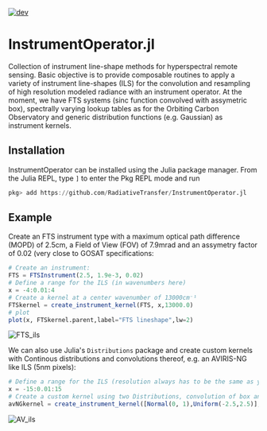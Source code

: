 [![dev][docs-latest-img]][docs-latest-url] 

[docs-latest-img]: https://img.shields.io/badge/docs-latest-blue.svg
[docs-latest-url]: https://radiativetransfer.github.io/InstrumentOperator.jl/



# InstrumentOperator.jl
Collection of instrument line-shape methods for hyperspectral remote sensing. Basic objective is to provide composable routines to apply a variety of instrument line-shapes (ILS) for the convolution and resampling of high resolution modeled radiance with an instrument operator. At the moment, we have FTS systems (sinc function convolved with assymetric box), spectrally varying lookup tables as for the Orbiting Carbon Observatory and generic distribution functions (e.g. Gaussian) as instrument kernels. 


## Installation

InstrumentOperator can be installed using the Julia package manager.
From the Julia REPL, type `]` to enter the Pkg REPL mode and run

```julia
pkg> add https://github.com/RadiativeTransfer/InstrumentOperator.jl
```

## Example

Create an FTS instrument type with a maximum optical path difference (MOPD) of 2.5cm, a Field of View (FOV) of 7.9mrad and an assymetry factor of 0.02 (very close to GOSAT specifications:

```julia
# Create an instrument:
FTS = FTSInstrument(2.5, 1.9e-3, 0.02)
# Define a range for the ILS (in wavenumbers here)
x = -4:0.01:4
# Create a kernel at a center wavenumber of 13000cm⁻¹
FTSkernel = create_instrument_kernel(FTS, x,13000.0)
# plot
plot(x, FTSkernel.parent,label="FTS lineshape",lw=2)
```
![FTS_ils](https://user-images.githubusercontent.com/10467190/115968929-07cdd100-a4ef-11eb-839b-f22918743828.png)

We can also use Julia's `Distributions` package and create custom kernels with Continous distributions and convolutions thereof, e.g. an AVIRIS-NG like ILS (5nm pixels):
```julia
# Define a range for the ILS (resolution always has to be the same as your high resolution spectrum you want to convolve!).
x = -15:0.01:15
# Create a custom kernel using two Distributions, convolution of box and Gaussian (e.g. pixel width as box, smoothed by Gaussian)
avNGkernel = create_instrument_kernel([Normal(0, 1),Uniform(-2.5,2.5)], x)
```
![AV_ils](https://user-images.githubusercontent.com/10467190/116157489-ec56f780-a6a1-11eb-9048-8b6938fec69f.png)



